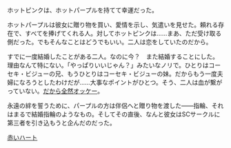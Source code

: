 <!-- title: 再び結婚 -->
<!-- relationship: Marriage -->

ホットピンクは、ホットパープルを持てて幸運だった。

ホットパープルは彼女に贈り物を買い、愛情を示し、気遣いを見せた。頼れる存在で、すべてを捧げてくれる人。対してホットピンクは……まあ、ただ受け取る側だった。でもそんなことはどうでもいい。二人は恋をしていたのだから。

すでに一度結婚したことがある二人。なのに今？　また結婚することにした。理由なんて特にない。「やっぱりいいじゃん？」みたいなノリで。ひとりはコーセキ・ビジューの兄、もうひとりはコーセキ・ビジューの妹。だからもう一度夫婦になろうとしたわけだが……大事なポイントがひとつ。そう、二人は血が繋がっていない。[だから全然オッケー](https://www.youtube.com/live/axlJjQQ_rzU?si=Fgy4X9B4QkwIu_R2&t=7200)。

永遠の絆を誓うために、パープルの方は伴侶へと贈り物を渡した――指輪、それはまるで結婚指輪のようなもの。そしてその直後、なんと彼女はSCサークルに第三者を引き込もうと企んだのだった。

[赤いハート](#embed:https://www.youtube.com/live/axlJjQQ_rzU?si=YRqwTsxYNFe09ozc&t=8622)
